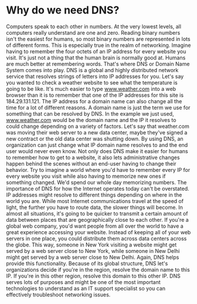 # Why do we need DNS?

Computers speak to each other in numbers. At the very lowest levels, all computers really understand are one and zero. Reading binary numbers isn't the easiest for humans, so most binary numbers are represented in lots of different forms. This is especially true in the realm of networking. Imagine having to remember the four octets of an IP address for every website you visit. It's just not a thing that the human brain is normally good at. Humans are much better at remembering words. That's where DNS or Domain Name System comes into play. DNS is a global and highly distributed network service that resolves strings of letters into IP addresses for you. Let's say you wanted to check a weather website to see what the temperature is going to be like. It's much easier to type www.weather.com into a web browser than it is to remember that one of the IP addresses for this site is 184.29.131.121. The IP address for a domain name can also change all the time for a lot of different reasons. A domain name is just the term we use for something that can be resolved by DNS. In the example we just used, www.weather.com would be the domain name and the IP it resolves to could change depending on a variety of factors. Let's say that weather.com was moving their web server to a new data center, maybe they've signed a new contract or the old data center was shutting down. By using DNS, an organization can just change what IP domain name resolves to and the end user would never even know. Not only does DNS make it easier for humans to remember how to get to a website, it also lets administrative changes happen behind the scenes without an end-user having to change their behavior. Try to imagine a world where you'd have to remember every IP for every website you visit while also having to memorize new ones if something changed. We'd spend our whole day memorizing numbers. The importance of DNS for how the Internet operates today can't be overstated. IP addresses might resolve to different things depending on where in the world you are. While most Internet communications travel at the speed of light, the further you have to route data, the slower things will become. In almost all situations, it's going to be quicker to transmit a certain amount of data between places that are geographically close to each other. If you're a global web company, you'd want people from all over the world to have a great experience accessing your website. Instead of keeping all of your web servers in one place, you could distribute them across data centers across the globe. This way, someone in New York visiting a website might get served by a web server close to New York, while someone in New Delhi might get served by a web server close to New Delhi. Again, DNS helps provide this functionality. Because of its global structure, DNS let's organizations decide if you're in the region, resolve the domain name to this IP. If you're in this other region, resolve this domain to this other IP. DNS serves lots of purposes and might be one of the most important technologies to understand as an IT support specialist so you can effectively troubleshoot networking issues.
